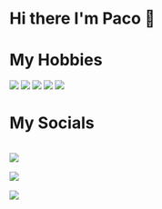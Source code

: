 # Hi there I'm Paco 👋

# My Hobbies

<img src="https://img.shields.io/badge/GoLang-7815CB?style=for-the-badge&logo=go&logoColor=white">
<img src="https://img.shields.io/badge/Python-7815CB?style=for-the-badge&logo=python&logoColor=white">
<img src="https://img.shields.io/badge/MongoDB-7815CB?style=for-the-badge&logo=mongodb&logoColor=white">
<img src="https://img.shields.io/badge/React-7815CB?style=for-the-badge&logo=react&logoColor=white">
<img src="https://img.shields.io/badge/TailWind-7815CB?style=for-the-badge&logo=tailwindcss&logoColor=white">

  
# My Socials

<br>
<a href="https://twitter.com/Andromeda_IO"> <img src="https://img.shields.io/badge/@Andromeda_IO-7815CB?style=for-the-badge&logo=discord&logoColor=white">
<br>
<br>
<a href="https://twitter.com/paco_krueger"> <img src="https://img.shields.io/badge/@paco_krueger-7815CB?style=for-the-badge&logo=discord&logoColor=white">
<br>
<br>
<img src="https://img.shields.io/badge/Paco_Krueger_6376-7815CB?style=for-the-badge&logo=discord&logoColor=white">

<!--
**paco-krueger/paco-krueger** is a ✨ _special_ ✨ repository because its `README.md` (this file) appears on your GitHub profile.

Here are some ideas to get you started:

- 🔭 I’m currently working on ...
- 🌱 I’m currently learning ...
- 👯 I’m looking to collaborate on ...
- 🤔 I’m looking for help with ...
- 💬 Ask me about ...
- 📫 How to reach me: ...
- 😄 Pronouns: ...
- ⚡ Fun fact: ...
-->
